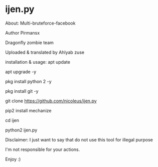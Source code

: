 # ijen.py                
About:
Multi-bruteforce-facebook

Author Pirmansx

Dragonfly zombie team

Uploaded & translated by Ahlyab zuse

installation & usage:
apt update

apt upgrade -y

pkg install python 2 -y

pkg install git -y

git clone  https://github.com/nicoleus/ijen.py

pip2 install mechanize

cd ijen

python2 ijen.py

Disclaimer:
I just want to say that do not use this tool for illegal purpose

I'm not responsible for your actions.

Enjoy :)
